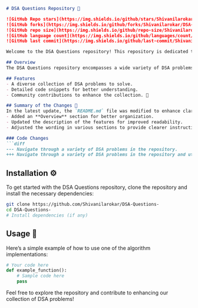 ```markdown
# DSA Questions Repository 🤖

![GitHub Repo stars](https://img.shields.io/github/stars/Shivanilarokar/DSA-Questions-?style=social) 
![GitHub forks](https://img.shields.io/github/forks/Shivanilarokar/DSA-Questions-?style=social) 
![GitHub repo size](https://img.shields.io/github/repo-size/Shivanilarokar/DSA-Questions-?style=flat-square) 
![GitHub language count](https://img.shields.io/github/languages/count/Shivanilarokar/DSA-Questions-?style=flat-square) 
![GitHub last commit](https://img.shields.io/github/last-commit/Shivanilarokar/DSA-Questions-?style=flat-square)

Welcome to the DSA Questions repository! This repository is dedicated to providing a comprehensive collection of Data Structures and Algorithms (DSA) problems, designed to help you improve your coding skills and understanding of fundamental concepts.

## Overview
The DSA Questions repository encompasses a wide variety of DSA problems for practice, allowing users to enhance their programming skills through hands-on experience.

## Features
- A diverse collection of DSA problems to solve.
- Detailed code snippets for better understanding.
- Community contributions to enhance the collection. 🎉

## Summary of the Changes 📰
In the latest update, the `README.md` file was modified to enhance clarity and structure. The following changes were made:
- Added an **Overview** section for better organization.
- Updated the description of the features for improved readability.
- Adjusted the wording in various sections to provide clearer instructions.

### Code Changes
```diff
--- Navigate through a variety of DSA problems in the repository.
+++ Navigate through a variety of DSA problems in the repository and utilize the code snippets provided.
```

## Installation ⚙️
To get started with the DSA Questions repository, clone the repository and install the necessary dependencies:

```bash
git clone https://github.com/Shivanilarokar/DSA-Questions-
cd DSA-Questions-
# Install dependencies (if any)
```

## Usage 📖
Here’s a simple example of how to use one of the algorithm implementations:

```python
# Your code here
def example_function():
    # Sample code here
    pass
```

Feel free to explore the repository and contribute to enhancing our collection of DSA problems!
```
